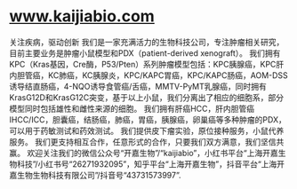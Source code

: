 # www.kaijiabio.com
关注疾病，驱动创新
我们是一家充满活力的生物科技公司，专注肿瘤相关研究，目前主要业务是肿瘤小鼠模型和PDX（patient-derived xenograft）。
我们拥有KPC（Kras基因，Cre酶，P53/Pten）系列肿瘤模型包括：KPC胰腺癌，KPC肝内胆管癌，KC肺癌，KC胰腺炎，KPC/KAPC胃癌，KPC/KAPC肠癌，AOM-DSS诱导结直肠癌，4-NQO诱导食管癌/舌癌，MMTV-PyMT乳腺癌，同时拥有KrasG12D和KrasG12C突变，基于以上小鼠，我们分离出了相应的细胞系，部分模型同时包括雄性和雌性来源的细胞。
我们拥有肝癌HCC，肝内胆管癌IHCC/ICC，胆囊癌，结肠癌，肺癌，胃癌，胰腺癌，卵巢癌等多种肿瘤的PDX，可以用于药敏测试和药效测试。
我们提供皮下瘤实验，原位接种服务，小鼠代养服务。
我们更支持相互合作，任意形式的合作，只要我们双方满意，我们坚信共赢。
欢迎关注我们的微信公众号“开嘉生物”/“kaijiabio”，小红书平台“上海开嘉生物科技”/小红书号“26271932095”，知乎平台“上海开嘉生物”，抖音平台“上海开嘉生物生物科技有限公司”/抖音号“43731573997”.
